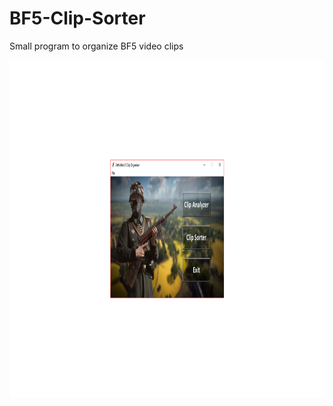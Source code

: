# BF5-Clip-Sorter
Small program to organize BF5 video clips


<img src="/Images/MainMenu.png" width="960" height="540">
